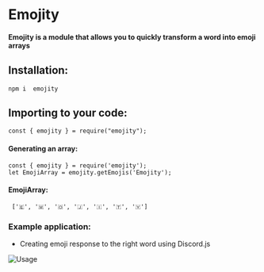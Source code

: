 # Emojity
#### Emojity is a module that allows you to quickly transform a word into emoji arrays

## Installation:
`npm i  emojity`
## Importing to your code:
`const { emojity } = require("emojity");`

#### Generating an array:
    const { emojity } = require('emojity');
    let EmojiArray = emojity.getEmojis('Emojity');
#### **EmojiArray:**
` ['🇪', '🇲', '🇴', '🇯', '🇮', '🇹', '🇾']`

### Example application:
- Creating emoji response to the right word using Discord.js

![Usage](https://i.ibb.co/LRZLVtq/obraz-2020-10-31-225613.png "Usage")
